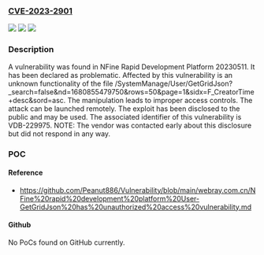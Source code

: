 ### [CVE-2023-2901](https://cve.mitre.org/cgi-bin/cvename.cgi?name=CVE-2023-2901)
![](https://img.shields.io/static/v1?label=Product&message=Rapid%20Development%20Platform&color=blue)
![](https://img.shields.io/static/v1?label=Version&message=%3D%2020230511%20&color=brighgreen)
![](https://img.shields.io/static/v1?label=Vulnerability&message=CWE-284%20Improper%20Access%20Controls&color=brighgreen)

### Description

A vulnerability was found in NFine Rapid Development Platform 20230511. It has been declared as problematic. Affected by this vulnerability is an unknown functionality of the file /SystemManage/User/GetGridJson?_search=false&nd=1680855479750&rows=50&page=1&sidx=F_CreatorTime+desc&sord=asc. The manipulation leads to improper access controls. The attack can be launched remotely. The exploit has been disclosed to the public and may be used. The associated identifier of this vulnerability is VDB-229975. NOTE: The vendor was contacted early about this disclosure but did not respond in any way.

### POC

#### Reference
- https://github.com/Peanut886/Vulnerability/blob/main/webray.com.cn/NFine%20rapid%20development%20platform%20User-GetGridJson%20has%20unauthorized%20access%20vulnerability.md

#### Github
No PoCs found on GitHub currently.

